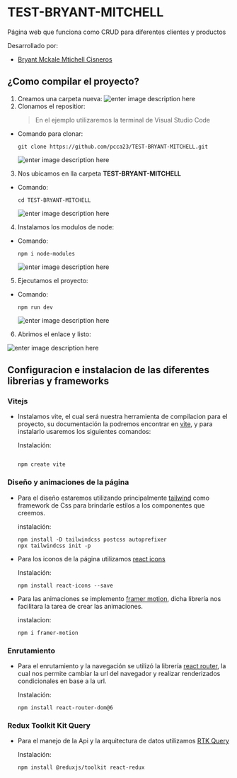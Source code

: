 # TEST-BRYANT-MITCHELL

Página web que funciona como CRUD para diferentes clientes y productos

Desarrollado por:

- [Bryant Mckale Mtichell Cisneros](https://github.com/bratik121)

## ¿Como compilar el proyecto?

1.  Creamos una carpeta nueva:
    ![enter image description here](https://i.imgur.com/gPG5d8L.png)
2.  Clonamos el repositior:
    > En el ejemplo utilizaremos la terminal de Visual Studio Code

- Comando para clonar:
  ```
  git clone https://github.com/pcca23/TEST-BRYANT-MITCHELL.git
  ```
  ![enter image description here](https://i.imgur.com/a45lmcX.png)

3.  Nos ubicamos en lla carpeta **TEST-BRYANT-MITCHELL**

- Comando:
  ```
  cd TEST-BRYANT-MITCHELL
  ```
  ![enter image description here](https://i.imgur.com/q7I7Vab.png)

4.  Instalamos los modulos de node:

- Comando:
  ```
  npm i node-modules
  ```
  ![enter image description here](https://i.imgur.com/KtuPQNX.png)

5. Ejecutamos el proyecto:

- Comando:
  ```
  npm run dev
  ```
  ![enter image description here](https://i.imgur.com/7w4QQRz.png)

6. Abrimos el enlace y listo:

![enter image description here](https://i.imgur.com/4NT87nV.png)

## Configuracion e instalacion de las diferentes librerias y frameworks

### Vitejs

- Instalamos vite, el cual será nuestra herramienta de compilacion para el proyecto, su documentación la podremos encontrar en [vite](https://vitejs.dev/guide/), y para instalarlo usaremos los siguientes comandos:

  Instalación:

  ```

  npm create vite

  ```

### Diseño y animaciones de la página

- Para el diseño estaremos utilizando principalmente [tailwind](https://tailwindcss.com/docs/installation) como framework de Css para brindarle estilos a los componentes que creemos.

  instalación:

  ```
  npm install -D tailwindcss postcss autoprefixer
  npx tailwindcss init -p
  ```

- Para los iconos de la página utilizamos [react icons](https://react-icons.github.io/react-icons/)

  Instalación:

  ```
  npm install react-icons --save
  ```

- Para las animaciones se implemento [framer motion](https://www.framer.com/motion/?utm_source=google&utm_medium=adwords&utm_campaign=TW-WW-All-GS-UA-Traffic-20190326-Brand.Bmm_), dicha librería nos facilitara la tarea de crear las animaciones.

  instalacion:

  ```
  npm i framer-motion
  ```

### Enrutamiento

- Para el enrutamiento y la navegación se utilizó la librería [react router](https://reactrouter.com/en/main), la cual nos permite cambiar la url del navegador y realizar renderizados condicionales en base a la url.

  Instalación:

  ```
  npm install react-router-dom@6
  ```

### Redux Toolkit Kit Query

- Para el manejo de la Api y la arquitectura de datos utilizamos [RTK Query](https://redux-toolkit.js.org/rtk-query/overview)

  Instalación:

  ```
  npm install @reduxjs/toolkit react-redux
  ```
